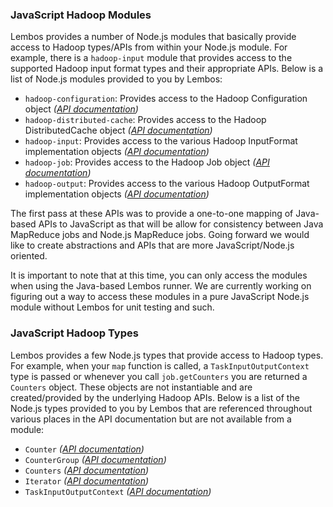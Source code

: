 ### JavaScript Hadoop Modules

Lembos provides a number of Node.js modules that basically provide access to Hadoop types/APIs from within your Node.js
module.  For example, there is a `hadoop-input` module that provides access to the supported Hadoop input format types
and their appropriate APIs.  Below is a list of Node.js modules provided to you by Lembos:

* `hadoop-configuration`: Provides access to the Hadoop Configuration object
*([API documentation][hadoop-configuration-api])*
* `hadoop-distributed-cache`: Provides access to the Hadoop DistributedCache object
*([API documentation][hadoop-distributed-cache-api])*
* `hadoop-input`: Provides access to the various Hadoop InputFormat implementation objects
*([API documentation][hadoop-input-api])*
* `hadoop-job`: Provides access to the Hadoop Job object *([API documentation][hadoop-job-api])*
* `hadoop-output`: Provides access to the various Hadoop OutputFormat implementation objects
*([API documentation][hadoop-output-api])*

The first pass at these APIs was to provide a one-to-one mapping of Java-based APIs to JavaScript as that will be allow
for consistency between Java MapReduce jobs and Node.js MapReduce jobs.  Going forward we would like to create
abstractions and APIs that are more JavaScript/Node.js oriented.

It is important to note that at this time, you can only access the modules when using the Java-based Lembos runner.
We are currently working on figuring out a way to access these modules in a pure JavaScript Node.js module without
Lembos for unit testing and such.

### JavaScript Hadoop Types

Lembos provides a few Node.js types that provide access to Hadoop types.  For example, when your `map` function is
called, a `TaskInputOutputContext` type is passed or whenever you call `job.getCounters` you are returned a `Counters`
object.  These objects are not instantiable and are created/provided by the underlying Hadoop APIs.  Below is a list of
the Node.js types provided to you by Lembos that are referenced throughout various places in the API documentation but
are not available from a module:

* `Counter` *([API documentation][hadoop-counter-api])*
* `CounterGroup` *([API documentation][hadoop-countergroup-api])*
* `Counters` *([API documentation][hadoop-counters-api])*
* `Iterator` *([API documentation][java-iterator-api])*
* `TaskInputOutputContext` *([API documentation][hadoop-taskinputoutputcontext-api])*

[hadoop-counter-api]: https://github.com/apigee/lembos/blob/master/docs/types/Hadoop_Counter_API.md
[hadoop-countergroup-api]: https://github.com/apigee/lembos/blob/master/docs/types/Hadoop_CounterGroup_API.md
[hadoop-counters-api]: https://github.com/apigee/lembos/blob/master/docs/types/Hadoop_Counters_API.md
[hadoop-configuration-api]: https://github.com/apigee/lembos/blob/master/docs/modules/Hadoop_Configuration_API.md
[hadoop-distributed-cache-api]: https://github.com/apigee/lembos/blob/master/docs/modules/Hadoop_Distributed_Cache_API.md
[hadoop-input-api]: https://github.com/apigee/lembos/blob/master/docs/modules/Hadoop_Input_API.md
[hadoop-job-api]: https://github.com/apigee/lembos/blob/master/docs/modules/Hadoop_Job_API.md
[hadoop-output-api]: https://github.com/apigee/lembos/blob/master/docs/modules/Hadoop_Output_API.md
[hadoop-taskinputoutputcontext-api]: https://github.com/apigee/lembos/blob/master/docs/types/Hadoop_TaskInputOutputContext_API.md
[java-iterator-api]: https://github.com/apigee/lembos/blob/master/docs/types/Java_Iterator_API.md
